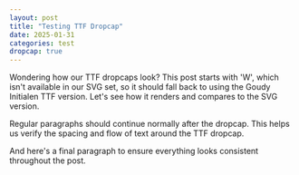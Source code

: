 ```yaml
---
layout: post
title: "Testing TTF Dropcap"
date: 2025-01-31
categories: test
dropcap: true
---
```


Wondering how our TTF dropcaps look? This post starts with 'W', which isn't available in our SVG set, so it should fall back to using the Goudy Initialen TTF version. Let's see how it renders and compares to the SVG version.

Regular paragraphs should continue normally after the dropcap. This helps us verify the spacing and flow of text around the TTF dropcap.

And here's a final paragraph to ensure everything looks consistent throughout the post.
